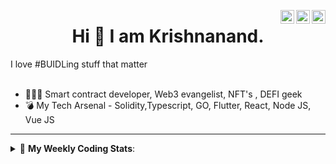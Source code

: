 <a href="https://twitter.com/incrypto32" target="_blank" rel="nofollow"><img align="right" alt="Pratik's Twitter" width="22px" src="https://cdn.jsdelivr.net/npm/simple-icons@v3/icons/twitter.svg" /></a><a href="https://www.linkedin.com/in/incrypto32" target="_blank" rel="nofollow"><img align="right" alt="Pratik's Linkdein" width="22px" src="https://cdn.jsdelivr.net/npm/simple-icons@v3/icons/linkedin.svg" /></a><a href="https://www.instagram.com/incrypto32" target="_blank" rel="nofollow"><img align="right" alt="Insta" width="22px" src="https://cdn.jsdelivr.net/npm/simple-icons@v3/icons/instagram.svg" /></a>

<center><h1> Hi 👋 I am Krishnanand. </h1></center>
I love #BUIDLing stuff that matter

 <br /> 
 <br /> 

 
- 👨🏽‍💻 Smart contract developer, Web3 evangelist, NFT's , DEFI geek
- 💣 My Tech Arsenal - Solidity,Typescript, GO, Flutter, React, Node JS, Vue JS
<!-- - 🌐 Visit my [porfolio website](https://incrypt32.github.io/) for complete background and contact. -->


---


<details> 
 <summary>🤖 <b>My Weekly Coding Stats</b>: </summary>
<br>

<!--START_SECTION:waka-->
```text
TypeScript   12 hrs 8 mins   ████████████████████▓░░░░   82.92 % 
JSON         1 hr 12 mins    ██░░░░░░░░░░░░░░░░░░░░░░░   08.21 % 
JavaScript   39 mins         █░░░░░░░░░░░░░░░░░░░░░░░░   04.54 % 
Bash         25 mins         ▓░░░░░░░░░░░░░░░░░░░░░░░░   02.88 % 
Other        4 mins          ░░░░░░░░░░░░░░░░░░░░░░░░░   00.54 % 
```
<!--END_SECTION:waka-->

</details>


